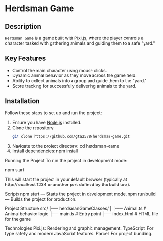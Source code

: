 # Herdsman Game

## Description
`Herdsman Game` is a game built with [Pixi.js](https://pixijs.com/), where the player controls a character tasked with gathering animals and guiding them to a safe "yard."

## Key Features
- Control the main character using mouse clicks.
- Dynamic animal behavior as they move across the game field.
- Ability to collect animals into a group and guide them to the "yard."
- Score tracking for successfully delivering animals to the yard.

## Installation
Follow these steps to set up and run the project:

1. Ensure you have [Node.js](https://nodejs.org/) installed.
2. Clone the repository:
   ```bash
   git clone https://github.com/gta2578/herdsman-game.git
3. Navigate to the project directory:
   cd herdsman-game
4. Install dependencies:
    npm install
    
    
Running the Project
To run the project in development mode:

npm start

This will start the project in your default browser (typically at http://localhost:1234 or another port defined by the build tool).

Scripts
npm start — Starts the project in development mode.
npm run build — Builds the project for production.

Project Structure
src/
├── herdsmanGameClasses/
│   ├── Animal.ts       # Animal behavior logic
├── main.ts             # Entry point
├── index.html          # HTML file for the game


Technologies
Pixi.js: Rendering and graphic management.
TypeScript: For type safety and modern JavaScript features.
Parcel: For project bundling.



